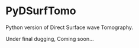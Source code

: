 # PyDSurfTomo
Python version of Direct Surface wave Tomography.

Under final dugging, Coming soon...
